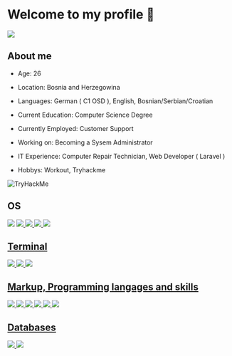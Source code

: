 # Welcome to my profile 👋

![](https://komarev.com/ghpvc/?username=aussenseiter13&style=for-the-badge)

## About me

-   Age: 26

-   Location: Bosnia and Herzegowina

-   Languages: German ( C1 OSD ), English, Bosnian/Serbian/Croatian

-   Current Education: Computer Science Degree

-   Currently Employed: Customer Support

-   Working on: Becoming a Sysem Administrator

-   IT Experience: Computer Repair Technician, Web Developer ( Laravel )

-   Hobbys: Workout, Tryhackme

<img src="https://tryhackme-badges.s3.amazonaws.com/aussenseiter.png" alt="TryHackMe">

## OS

<img src="https://img.shields.io/badge/Linux-FCC624?style=for-the-badge&logo=linux&logoColor=black">
<a href="#" src="https://img.shields.io/badge/Debian-A81D33?style=for-the-badge&logo=debian&logoColor=white">
<img src="https://img.shields.io/badge/Ubuntu-E95420?style=for-the-badge&logo=ubuntu&logoColor=white">
<img src="https://img.shields.io/badge/Kali_Linux-557C94?style=for-the-badge&logo=kali-linux&logoColor=white">
<img src="https://img.shields.io/badge/Fedora-294172?style=for-the-badge&logo=fedora&logoColor=white">
<img src="https://img.shields.io/badge/Windows-0078D6?style=for-the-badge&logo=windows&logoColor=white">

## Terminal

<img src="https://img.shields.io/badge/GNU%20Bash-4EAA25?style=for-the-badge&logo=GNU%20Bash&logoColor=white">
<img src="https://img.shields.io/badge/powershell-5391FE?style=for-the-badge&logo=powershell&logoColor=white">
<img src="https://img.shields.io/badge/GIT-E44C30?style=for-the-badge&logo=git&logoColor=white">

## Markup, Programming langages and skills

<img src="https://img.shields.io/badge/HTML5-E34F26?style=for-the-badge&logo=html5&logoColor=white">
<img src="https://img.shields.io/badge/Markdown-000000?style=for-the-badge&logo=markdown&logoColor=white">
<img src="https://img.shields.io/badge/CSS3-1572B6?style=for-the-badge&logo=css3&logoColor=white">
<img src="https://img.shields.io/badge/Python-14354C?style=for-the-badge&logo=python&logoColor=white">
<img src="https://img.shields.io/badge/PHP-777BB4?style=for-the-badge&logo=php&logoColor=white">
<img src="https://img.shields.io/badge/Visual_Studio_Code-0078D4?style=for-the-badge&logo=visual%20studio%20code&logoColor=white">

## Databases

<img src="https://img.shields.io/badge/MySQL-005C84?style=for-the-badge&logo=mysql&logoColor=white">
<img src="https://img.shields.io/badge/MariaDB-003545?style=for-the-badge&logo=mariadb&logoColor=white">
